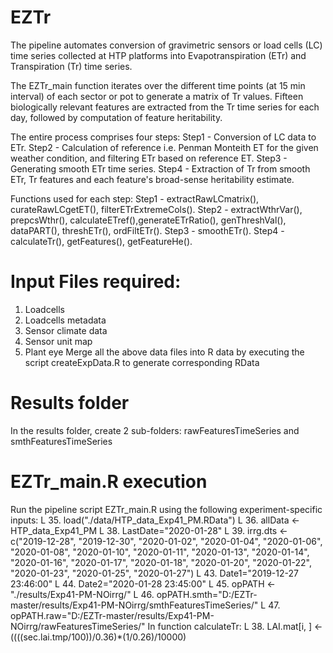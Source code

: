 # EZTr

The pipeline automates conversion of gravimetric sensors or load cells (LC) time series collected at HTP platforms into 
Evapotranspiration (ETr) and Transpiration (Tr) time series.

The EZTr_main function iterates over the different time points (at 15 min interval) of
each sector or pot to generate a matrix of Tr values. Fifteen biologically
relevant features are extracted from the Tr time series for each day,
followed by computation of feature heritability.

The entire process comprises four steps: 
Step1 - Conversion of LC data to ETr.
Step2 - Calculation of reference i.e. Penman Monteith ET for the given weather condition, and filtering ETr based on reference ET.
Step3 - Generating smooth ETr time series. 
Step4 - Extraction of Tr from smooth ETr, Tr features and each feature's broad-sense heritability estimate.

Functions used for each step:
Step1 - extractRawLCmatrix(), curateRawLCgetET(), filterETrExtremeCols().
Step2 - extractWthrVar(), prepcsWthr(), calculateETref(),generateETrRatio(), genThreshVal(), dataPART(), threshETr(), ordFiltETr().
Step3 - smoothETr().
Step4 - calculateTr(), getFeatures(), getFeatureHe().

# Input Files required:
1. Loadcells
2. Loadcells metadata
3. Sensor climate data
4. Sensor unit map
5. Plant eye 
Merge all the above data files into R data by executing the script createExpData.R to generate corresponding RData

# Results folder
In the results folder, create 2 sub-folders: rawFeaturesTimeSeries and smthFeaturesTimeSeries 

# EZTr_main.R execution
Run the pipeline script EZTr_main.R using the following experiment-specific inputs:
L 35. load("./data/HTP_data_Exp41_PM.RData")
L 36. allData <- HTP_data_Exp41_PM
L 38. LastDate="2020-01-28"
L 39. irrg.dts <- c("2019-12-28", "2019-12-30", "2020-01-02", "2020-01-04", "2020-01-06",
"2020-01-08", "2020-01-10", "2020-01-11", "2020-01-13", "2020-01-14",
"2020-01-16", "2020-01-17", "2020-01-18", "2020-01-20", "2020-01-22",
"2020-01-23", "2020-01-25", "2020-01-27")
L 43. Date1="2019-12-27 23:46:00"
L 44. Date2="2020-01-28 23:45:00"
L 45. opPATH <- "./results/Exp41-PM-NOirrg/"
L 46. opPATH.smth="D:/EZTr-master/results/Exp41-PM-NOirrg/smthFeaturesTimeSeries/"
L 47. opPATH.raw="D:/EZTr-master/results/Exp41-PM-NOirrg/rawFeaturesTimeSeries/" 
In function calculateTr: L 38. LAI.mat[i, ] <- ((((sec.lai.tmp/100))/0.36)*(1/0.26)/10000)
